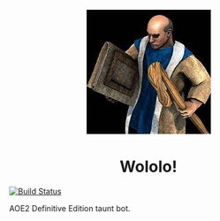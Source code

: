 <p align="center">
    <img src="https://github.com/evanjaramillo/wololo/blob/master/assets/monk.jpeg"/>
</p>
<h1 align="center">Wololo!</h1>

[![Build Status](https://app.travis-ci.com/evanjaramillo/wololo.svg?branch=master)](https://app.travis-ci.com/evanjaramillo/wololo)

AOE2 Definitive Edition taunt bot.
